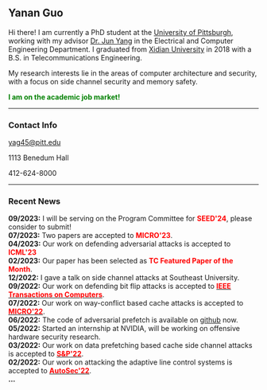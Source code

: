 


## Yanan Guo

Hi there! I am currently a PhD student at the [University of
Pittsburgh](https://www.pitt.edu), working with my advisor [Dr. Jun
Yang](https://sites.pitt.edu/~juy9/) in the Electrical and Computer Engineering
Department. I graduated from [Xidian University](https://www.xidian.edu.cn/) in
2018 with a B.S. in Telecommunications Engineering.

My research interests lie in the areas of computer architecture and security, with a focus on side channel security and memory safety. 

**<span style="color: green;">I am on the academic job market!</span>**

<!---
Topics of Research & My Major Contributions:  
**Side channel attacks:** proposed three new CPU side channels and countermeasures.  
**Memory safety:** proved the feasibility of CUDA code injection and ROP attacks.  
**Memory integrity:** proposed a hardware design and a software design for integrity protection.  
--->


---
### Contact Info

<i class="far fa-envelope"></i>  yag45@pitt.edu

<i class="far fa-building"></i>  1113 Benedum Hall

<i class="fas fa-phone"></i>  412-624-8000

---
### Recent News  

**09/2023:** I will be serving on the Program Committee for **<span style="color: red;">SEED'24</span>**, please consider to submit!  
**07/2023:** Two papers are accepted to **<span style="color: red;">MICRO'23</span>**.  
**04/2023:** Our work on defending adversarial attacks is accepted to **<span style="color: red;"> ICML'23</span>**  
**02/2023:** Our paper has been selected as **<span style="color: red;">TC Featured Paper of the Month</span>**.  
**12/2022:** I gave a talk on side channel attacks at Southeast University.  
**09/2022:** Our work on defending bit flip attacks is accepted to [**<span style="color: red;">IEEE Transactions on Computers**](https://www.computer.org/csdl/journal/tc/).</span>  
**07/2022:** Our work on way-conflict based cache attacks is accepted to [**<span style="color: red;">MICRO'22**](https://www.microarch.org/micro55/)</span>.  
**06/2022:** The code of adversarial prefetch is available on [github](https://github.com/PittECEArch/AdversarialPrefetch) now.  
**05/2022:** Started an internship at NVIDIA, will be working on offensive hardware security research.  
**03/2022:** Our work on data prefetching based cache side channel attacks is accepted to [**<span style="color: red;">S&P'22</span>**](https://www.ieee-security.org/TC/SP2022/index.html).  
**02/2022:** Our work on attacking the adaptive line control systems is accepted to [**<span style="color: red;">AutoSec'22</span>**](https://www.ndss-symposium.org/ndss2022/cfp-autosec-workshop/).  
**...**

